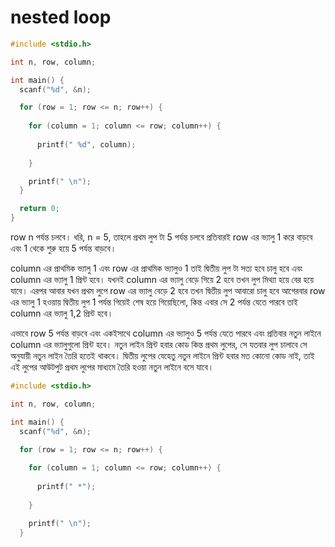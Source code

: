 # nested loop

```c
#include <stdio.h>

int n, row, column;

int main() {
  scanf("%d", &n);

  for (row = 1; row <= n; row++) {
  
    for (column = 1; column <= row; column++) {
    
      printf(" %d", column);
      
    }

    printf(" \n");
  }

  return 0;
}
```



row n পর্যন্ত চলবে। ধরি, n = 5, তাহলে প্রথম লুপ টা 5 পর্যন্ত চলবে প্রতিবারই row এর ভ্যালু 1 করে বাড়বে এবং 1 থেকে শুরু হয়ে 5 পর্যন্ত বাড়বে।

column এর প্রাথমিক ভ্যালু 1 এবং row এর প্রাথমিক ভ্যালুও 1 তাই দ্বিতীয় লুপ টা সত্য হবে চালু হবে এবং column এর ভ্যালু 1 প্রিন্ট হবে। যখনই column এর ভ্যালু বেড়ে গিয়ে 2 হবে তখন লুপ মিথ্যা হয়ে বের হয়ে যাবে। এরপর আবার যখন প্রথম লুপে row এর ভ্যালু বেড়ে 2 হবে তখন দ্বিতীয় লুপ আবারো চালু হবে আগেরবার row এর ভ্যালু 1 হওয়ায় দ্বিতীয় লুপ 1 পর্যন্ত গিয়েই শেষ হয়ে গিয়েছিলো, কিন্ত এবার সে 2 পর্যন্ত যেতে পারবে তাই column এর ভ্যালু 1,2 প্রিন্ট হবে।&#x20;

এভাবে row 5 পর্যন্ত বাড়বে এবং একইসাথে column এর ভ্যালুও 5 পর্যন্ত যেতে পারবে এবং প্রতিবার নতুন লাইনে column এর ভ্যালুগুলো প্রিন্ট হবে। নতুন লাইন প্রিন্ট হবার কোড কিন্ত প্রথম লুপের, সে যতবার লুপ চালাবে সে অনুযায়ী নতুন লাইন তৈরি হতেই থাকবে। দ্বিতীয় লুপের যেহেতু নতুন লাইনে প্রিন্ট হবার মত কোনো কোড নাই, তাই এই লুপের আউটপুট প্রথম লুপের মাধ্যমে তৈরি হওয়া নতুন লাইনে বসে যাবে।



```c
#include <stdio.h>

int n, row, column;

int main() {
  scanf("%d", &n);

  for (row = 1; row <= n; row++) {
  
    for (column = 1; column <= row; column++) {
    
      printf(" *");
      
    }

    printf(" \n");
  }
```
